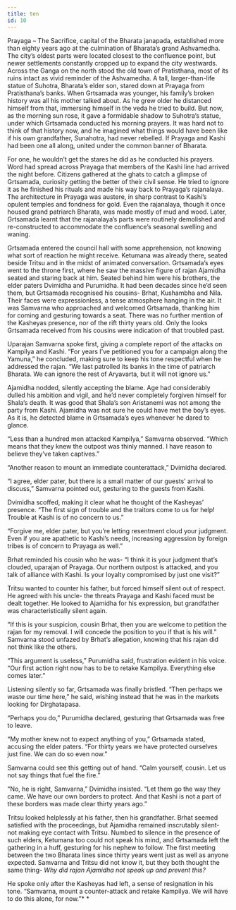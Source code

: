 ```yaml
---
title: ten
id: 10
---
```


Prayaga – The Sacrifice, capital of the Bharata janapada, established more than eighty years ago at the culmination of Bharata’s grand Ashvamedha. The city’s oldest parts were located closest to the confluence point, but newer settlements constantly cropped up to expand the city westwards. Across the Ganga on the north stood the old town of Pratisthana, most of its ruins intact as vivid reminder of the Ashvamedha. A tall, larger-than-life statue of Suhotra, Bharata’s elder son, stared down at Prayaga from Pratisthana’s banks. When Grtsamada was younger, his family’s broken history was all his mother talked about. As he grew older he distanced himself from that, immersing himself in the veda he tried to build. But now, as the morning sun rose, it gave a formidable shadow to Suhotra’s statue, under which Grtsamada conducted his morning prayers. It was hard not to think of that history now, and he imagined what things would have been like if his own grandfather, Sunahotra, had never rebelled. If Prayaga and Kashi had been one all along, united under the common banner of Bharata.

For one, he wouldn’t get the stares he did as he conducted his prayers. Word had spread across Prayaga that members of the Kashi line had arrived the night before. Citizens gathered at the ghats to catch a glimpse of Grtsamada, curiosity getting the better of their civil sense. He tried to ignore it as he finished his rituals and made his way back to Prayaga’s rajanalaya. The architecture in Prayaga was austere, in sharp contrast to Kashi’s opulent temples and fondness for gold. Even the rajanalaya, though it once housed grand patriarch Bharata, was made mostly of mud and wood. Later, Grtsamada learnt that the rajanalaya’s parts were routinely demolished and re-constructed to accommodate the confluence’s seasonal swelling and waning.

Grtsamada entered the council hall with some apprehension, not knowing what sort of reaction he might receive. Ketumana was already there, seated beside Tritsu and in the midst of animated conversation. Grtsamada’s eyes went to the throne first, where he saw the massive figure of rajan Ajamidha seated and staring back at him. Seated behind him were his brothers, the elder paters Dvimidha and Purumidha. It had been decades since he’d seen them, but Grtsamada recognised his cousins- Brhat, Kushambha and Nila. Their faces were expressionless, a tense atmosphere hanging in the air. It was Samvarna who approached and welcomed Grtsamada, thanking him for coming and gesturing towards a seat. There was no further mention of the Kasheyas presence, nor of the rift thirty years old. Only the looks Grtsamada received from his cousins were indication of that troubled past.

Uparajan Samvarna spoke first, giving a complete report of the attacks on Kampilya and Kashi. “For years I’ve petitioned you for a campaign along the Yamuna,” he concluded, making sure to keep his tone respectful when he addressed the rajan. “We last patrolled its banks in the time of patriarch Bharata. We can ignore the rest of Aryavarta, but it will not ignore us.”

Ajamidha nodded, silently accepting the blame. Age had considerably dulled his ambition and vigil, and he’d never completely forgiven himself for Shala’s death. It was good that Shala’s son Aristanemi was not among the party from Kashi. Ajamidha was not sure he could have met the boy’s eyes. As it is, he detected blame in Grtsamada’s eyes whenever he dared to glance.

“Less than a hundred men attacked Kampilya,” Samvarna observed. “Which means that they knew the outpost was thinly manned. I have reason to believe they’ve taken captives.”

“Another reason to mount an immediate counterattack,” Dvimidha declared. 

“I agree, elder pater, but there is a small matter of our guests’ arrival to discuss,” Samvarna pointed out, gesturing to the guests from Kashi.

Dvimidha scoffed, making it clear what he thought of the Kasheyas’ presence. “The first sign of trouble and the traitors come to us for help! Trouble at Kashi is of no concern to us.”

“Forgive me, elder pater, but you’re letting resentment cloud your judgment. Even if you are apathetic to Kashi’s needs, increasing aggression by foreign tribes is of concern to Prayaga as well.”

Brhat reminded his cousin who he was- “I think it is your judgment that’s clouded, uparajan of Prayaga. Our northern outpost is attacked, and you talk of alliance with Kashi. Is your loyalty compromised by just one visit?”

Tritsu wanted to counter his father, but forced himself silent out of respect. He agreed with his uncle- the threats Prayaga and Kashi faced must be dealt together. He looked to Ajamidha for his expression, but grandfather was characteristically silent again. 

“If this is your suspicion, cousin Brhat, then you are welcome to petition the rajan for my removal. I will concede the position to you if that is his will.” Samvarna stood unfazed by Brhat’s allegation, knowing that his rajan did not think like the others.

“This argument is useless,” Purumidha said, frustration evident in his voice. “Our first action right now has to be to retake Kampilya. Everything else comes later.”

Listening silently so far, Grtsamada was finally bristled. “Then perhaps we waste our time here,” he said, wishing instead that he was in the markets looking for Dirghatapasa.

“Perhaps you do,” Purumidha declared, gesturing that Grtsamada was free to leave.

“My mother knew not to expect anything of you,” Grtsamada stated, accusing the elder paters. “For thirty years we have protected ourselves just fine. We can do so even now.”

Samvarna could see this getting out of hand. “Calm yourself, cousin. Let us not say things that fuel the fire.”

“No, he is right, Samvarna,” Dvimidha insisted. “Let them go the way they came. We have our own borders to protect. And that Kashi is not a part of these borders was made clear thirty years ago.”

Tritsu looked helplessly at his father, then his grandfather. Brhat seemed satisfied with the proceedings, but Ajamidha remained inscrutably silent- not making eye contact with Tritsu. Numbed to silence in the presence of such elders, Ketumana too could not speak his mind, and Grtsamada left the gathering in a huff, gesturing for his nephew to follow. The first meeting between the two Bharata lines since thirty years went just as well as anyone expected. Samvarna and Tritsu did not know it, but they both thought the same thing- *Why did rajan Ajamidha not speak up and prevent this?*

He spoke only after the Kasheyas had left, a sense of resignation in his tone. “Samvarna, mount a counter-attack and retake Kampilya. We will have to do this alone, for now.”* *
